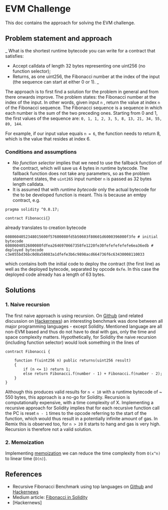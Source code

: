 # EVM Challenge

This doc contains the approach for solving the EVM challenge.

## Problem statement and approach
_
What is the shortest runtime bytecode you can write for a contract that satisfies:
- Accept calldata of length 32 bytes representing one uint256 (no function selector);
- Returns, as one uint256, the Fibonacci number at the index of the input (the sequence can start at either 0 or 1).
_

The approach is to first find a solution for the problem in general and from there onwards improve. The problem states: the Fibonacci number at the index of the input. In other words, given input `n` , return the value at index `n` of the Fibonacci sequence. The Fibonacci sequence 
is a sequence in which each number is the sum of the two preceding ones. Starting from 0 and 1, the first values of the sequence are:
`0, 1, 1, 2, 3, 5, 8, 13, 21, 34, 55, 89, 144`.

For example, if our input value equals `n = 6`, the function needs to return 8, which is the value that resides at index 6.

### Conditions and assumptions
- _No function selector_ implies that we need to use the fallback function of the contract, which will save us 4 bytes in runtime bytecode. The fallback function does not take any parameters, so as the problem statement states, the `uint265` input number `n` is passed as 32 bytes length calldata.
- It is assumed that with _runtime bytecode_ only the actual bytecode for the to be developed function is meant. This is because an emtpy contract, e.g.
```
pragma solidity ^0.8.17;

contract Fibonacci{}
```
already translates to creation bytecode
```
6080604052348015600f57600080fd5b50603f80601d6000396000f3fe # initial bytecode 
6080604052600080fdfea2646970667358fe1220fe30fefefefefefe6ea36edb # deployed bytecode
c3e055bd36bc0d8a58083a1dfefe3b6c9898acd664736f6c63430008110033
```
which contains both the initial code to deploy the contract (the first line) as well as the deployed bytecode, separated by opcode `0xfe`. In this case the deployed code already has a length of 63 bytes.

## Solutions

### 1. Naive recursion

The first naive approach is using recursion. On [Github](https://github.com/drujensen/fib) (and related discussion on [Hackernews](https://news.ycombinator.com/item?id=18091655)) an interesting benchmark was done between all major programming languages - except Solidity. Mentioned language are all non-EVM based and thus do not have to deal with gas, only the time and space complexity matters. Hypothetically, for Solidity the naive recursion (including function selector) would look something in the lines of
```
contract Fibonacci {

    function f(uint256 n) public returns(uint256 result) 
    {
        if (n <= 1) return 1;
        else return Fibonacci.f(number - 1) + Fibonacci.f(number - 2);
    }
}
```
Although this produces valid results for `n < 10` with a runtime bytecode of ~ 550 bytes, this approach is a no-go for Solidity. Recursion is computationally expensive, with a time complexity of X. Implementing a recursive approach for Solidity implies that for each recursive function call the PC is reset `n - 1` times to the opcode referring to the start of the function, which would thus result in a potentially infinite amount of gas. In Remix this is observed too, for `n > 20` it starts to hang and gas is very high. Recursion is therefore not a valid solution.

### 2. Memoization

Implementing [memoization](https://nl.wikipedia.org/wiki/Memoization) we can reduce the time complexity from `O(x^n)` to linear time (`O(n)`).   



## References

- Recursive Fibonacci Benchmark using top languages on [Github](https://github.com/drujensen/fib) and [Hackernews](https://news.ycombinator.com/item?id=18091655)
- Medium article: [Fibonacci in Solidity](https://medium.com/coinmonks/fibonacci-in-solidity-8477d907e22a)
- [Hackernews]
